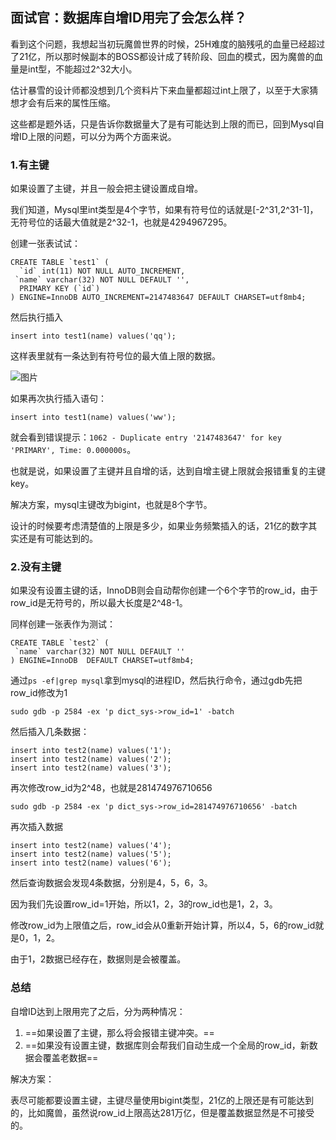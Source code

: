 ## 面试官：数据库自增ID用完了会怎么样？



看到这个问题，我想起当初玩魔兽世界的时候，25H难度的脑残吼的血量已经超过了21亿，所以那时候副本的BOSS都设计成了转阶段、回血的模式，因为魔兽的血量是int型，不能超过2^32大小。

估计暴雪的设计师都没想到几个资料片下来血量都超过int上限了，以至于大家猜想才会有后来的属性压缩。

这些都是题外话，只是告诉你数据量大了是有可能达到上限的而已，回到Mysql自增ID上限的问题，可以分为两个方面来说。

### 1.有主键

如果设置了主键，并且一般会把主键设置成自增。

我们知道，Mysql里int类型是4个字节，如果有符号位的话就是[-2^31,2^31-1]，无符号位的话最大值就是2^32-1，也就是4294967295。

创建一张表试试：

```mysql
CREATE TABLE `test1` (
  `id` int(11) NOT NULL AUTO_INCREMENT,
 `name` varchar(32) NOT NULL DEFAULT '',
  PRIMARY KEY (`id`)
) ENGINE=InnoDB AUTO_INCREMENT=2147483647 DEFAULT CHARSET=utf8mb4;
```

然后执行插入

```
insert into test1(name) values('qq');
```

这样表里就有一条达到有符号位的最大值上限的数据。

![图片](https://mmbiz.qpic.cn/mmbiz_jpg/ibBMVuDfkZUkPPolNxC0VQkRYTBO8prseoNYEOiag3ibKHtiaiaAWYWzK2SkevA4g5cdn6W5CH29DFDrZIlXPOHPLxA/640?wx_fmt=jpeg&tp=webp&wxfrom=5&wx_lazy=1&wx_co=1)

如果再次执行插入语句：

```mysql
insert into test1(name) values('ww');
```

就会看到错误提示：`1062 - Duplicate entry '2147483647' for key 'PRIMARY', Time: 0.000000s`。

也就是说，如果设置了主键并且自增的话，达到自增主键上限就会报错重复的主键key。

解决方案，mysql主键改为bigint，也就是8个字节。

设计的时候要考虑清楚值的上限是多少，如果业务频繁插入的话，21亿的数字其实还是有可能达到的。

### 2.没有主键

如果没有设置主键的话，InnoDB则会自动帮你创建一个6个字节的row_id，由于row_id是无符号的，所以最大长度是2^48-1。

同样创建一张表作为测试：

```mysql
CREATE TABLE `test2` (
 `name` varchar(32) NOT NULL DEFAULT ''
) ENGINE=InnoDB  DEFAULT CHARSET=utf8mb4;
```

通过`ps -ef|grep mysql`拿到mysql的进程ID，然后执行命令，通过gdb先把row_id修改为1

```mysql
sudo gdb -p 2584 -ex 'p dict_sys->row_id=1' -batch
```

然后插入几条数据：

```mysql
insert into test2(name) values('1');
insert into test2(name) values('2');
insert into test2(name) values('3');
```

再次修改row_id为2^48，也就是281474976710656

```mysql
sudo gdb -p 2584 -ex 'p dict_sys->row_id=281474976710656' -batch
```

再次插入数据

```mysql
insert into test2(name) values('4');
insert into test2(name) values('5');
insert into test2(name) values('6');
```

然后查询数据会发现4条数据，分别是4，5，6，3。

因为我们先设置row_id=1开始，所以1，2，3的row_id也是1，2，3。

修改row_id为上限值之后，row_id会从0重新开始计算，所以4，5，6的row_id就是0，1，2。

由于1，2数据已经存在，数据则是会被覆盖。

### 总结

自增ID达到上限用完了之后，分为两种情况：

1. ==如果设置了主键，那么将会报错主键冲突。==
2. ==如果没有设置主键，数据库则会帮我们自动生成一个全局的row_id，新数据会覆盖老数据==

解决方案：

表尽可能都要设置主键，主键尽量使用bigint类型，21亿的上限还是有可能达到的，比如魔兽，虽然说row_id上限高达281万亿，但是覆盖数据显然是不可接受的。